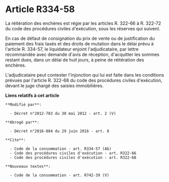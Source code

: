 # Article R334-58

La réitération des enchères est régie par les articles R. 322-66 à R. 322-72 du code des procédures civiles d'exécution, sous
les réserves qui suivent. 

En cas de défaut de consignation du prix de vente ou de justification du paiement des frais taxés et des droits de mutation
dans le délai prévu à l'article R. 334-57, le liquidateur enjoint l'adjudicataire, par lettre recommandée avec demande d'avis
de réception, d'acquitter les sommes restant dues, dans un délai de huit jours, à peine de réitération des enchères. 

L'adjudicataire peut contester l'injonction qui lui est faite dans les conditions prévues par l'article R. 322-68 du code des
procédures civiles d'exécution, devant le juge chargé des saisies immobilières.

**Liens relatifs à cet article**

	**Modifié par**:

	  - Décret n°2012-783 du 30 mai 2012 - art. 2 (V)

	**Abrogé par**:

	  - Décret n°2016-884 du 29 juin 2016 - art. 8

	**Cite**:

	  - Code de la consommation - art. R334-57 (Ab)
	  - Code des procédures civiles d'exécution - art. R322-66
	  - Code des procédures civiles d'exécution - art. R322-68

	**Nouveaux textes**:

	  - Code de la consommation - art. R742-39 (V)
